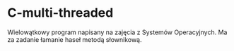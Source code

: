 # C-multi-threaded
Wielowątkowy program napisany na zajęcia z Systemów Operacyjnych. Ma za zadanie łamanie haseł metodą słownikową.
